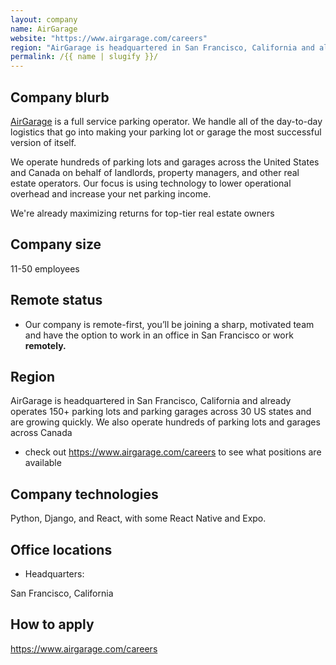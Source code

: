 ```yaml
---
layout: company
name: AirGarage
website: "https://www.airgarage.com/careers"
region: "AirGarage is headquartered in San Francisco, California and already operates 150+ parking lots and parking garages across 30 US states and are growing quickly. We also operate hundreds of parking lots and garages across Canada"
permalink: /{{ name | slugify }}/
---
```


## Company blurb
[AirGarage](https://www.airgarage.com/) is a full service parking operator. We handle all of the day-to-day logistics that go into making your parking lot or garage the most successful version of itself.

We operate hundreds of parking lots and garages across the United States and Canada on behalf of landlords, property managers, and other real estate operators. Our focus is using technology to lower operational overhead and increase your net parking income.

We're already maximizing returns for top-tier real estate owners
## Company size
11-50 employees
## Remote status
* Our company is remote-first, you’ll be joining a sharp, motivated team and have the option to work in an office in San Francisco or work **remotely.**

## Region
AirGarage is headquartered in San Francisco, California and already operates 150+ parking lots and parking garages across 30 US states and are growing quickly. We also operate hundreds of parking lots and garages across Canada
* check out https://www.airgarage.com/careers to see what positions are available

## Company technologies
Python, Django, and React, with some React Native and Expo.

## Office locations
* Headquarters:

San Francisco, California

## How to apply
https://www.airgarage.com/careers